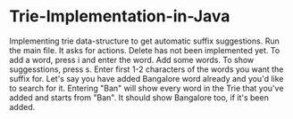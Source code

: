 # Trie-Implementation-in-Java
Implementing trie data-structure to get automatic suffix suggestions.
Run the main file. It asks for actions. Delete has not been implemented yet.
To add a word, press i and enter the word. Add some words. To show suggesstions,
press s. Enter first 1-2 characters of the words you want the suffix for.
Let's say you have added Bangalore word already and you'd like to search for it.
Entering "Ban" will show every word in the Trie that you've added and starts from
"Ban". It should show Bangalore too, if it's been added.
